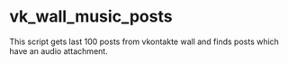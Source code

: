 vk_wall_music_posts
===================

This script gets last 100 posts from vkontakte wall and finds posts which have an audio attachment.
